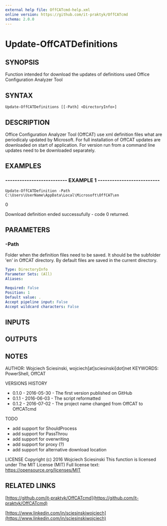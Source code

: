 ```yaml
---
external help file: OffCATcmd-help.xml
online version: https://github.com/it-praktyk/OffCATcmd
schema: 2.0.0
---
```


# Update-OffCATDefinitions
## SYNOPSIS
Function intended for download the updates of definitions used Office Configuration Analyzer Tool

## SYNTAX

```
Update-OffCATDefinitions [[-Path] <DirectoryInfo>]
```

## DESCRIPTION
Office Configuration Analyzer Tool (OffCAT) use xml definition files what are periodicaly updated by Microsoft.
For full installation of OffCAT updates are downloaded on start of application.
For version run from a command line updates need to be downloaded separately.

## EXAMPLES

### -------------------------- EXAMPLE 1 --------------------------
```
Update-OffCATDefinition -Path C:\Users\UserName\AppData\Local\Microsoft\OffCAT\en
```

0

Download definition ended successufully - code 0 returned.

## PARAMETERS

### -Path
Folder when the definition files need to be saved.
It should be the subfolder 'en' in OffCAT directory.
By default files are saved in the current directory.

```yaml
Type: DirectoryInfo
Parameter Sets: (All)
Aliases: 

Required: False
Position: 1
Default value: .
Accept pipeline input: False
Accept wildcard characters: False
```

## INPUTS

## OUTPUTS

## NOTES
AUTHOR: Wojciech Sciesinski, wojciech\[at\]sciesinski\[dot\]net
KEYWORDS: PowerShell, OffCAT

VERSIONS HISTORY
- 0.1.0 - 2016-05-30 - The first version published on GitHub
- 0.1.1 - 2016-06-03 - The script reformatted
- 0.1.2 - 2016-07-02 - The project name changed from OffCAT to OffCATcmd

TODO
- add support for ShouldProcess
- add support for PassThrou
- add support for overwriting
- add support for proxy (?)
- add support for alternative download location

LICENSE
Copyright (c) 2016 Wojciech Sciesinski
This function is licensed under The MIT License (MIT)
Full license text: https://opensource.org/licenses/MIT

## RELATED LINKS

[https://github.com/it-praktyk/OffCATcmd](https://github.com/it-praktyk/OffCATcmd)

[https://www.linkedin.com/in/sciesinskiwojciech](https://www.linkedin.com/in/sciesinskiwojciech)

